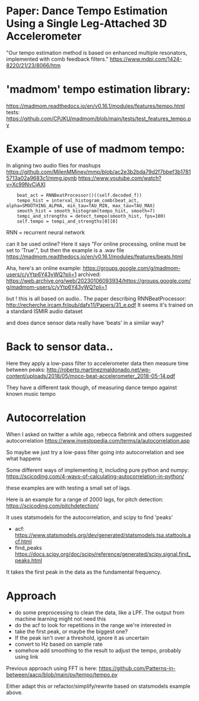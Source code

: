 
# Paper: Dance Tempo Estimation Using a Single Leg-Attached 3D Accelerometer 
"Our tempo estimation method is based on enhanced multiple resonators, implemented with comb feedback filters."
https://www.mdpi.com/1424-8220/21/23/8066/htm

# 'madmom' tempo estimation library:
https://madmom.readthedocs.io/en/v0.16.1/modules/features/tempo.html
tests: https://github.com/CPJKU/madmom/blob/main/tests/test_features_tempo.py

# Example of use of madmom tempo:
In aligning two audio files for mashups
https://github.com/MilenMMinev/mmp/blob/ac2e3b2bda79d2f7bbef3b17815713a02a9683c1/mmg.ipynb
https://www.youtube.com/watch?v=Xc99NvCjAXI

        beat_act = RNNBeatProcessor()((self.decoded_f))
        tempo_hist = interval_histogram_comb(beat_act, alpha=SMOOTHING_ALPHA, min_tau=TAU_MIN, max_tau=TAU_MAX)
        smooth_hist = smooth_histogram(tempo_hist, smooth=7)
        tempi_and_strengths = detect_tempo(smooth_hist, fps=100)
        self.tempo = tempi_and_strengths[0][0]

RNN = recurrent neural network

can it be used online?
Here it says "For online processing, online must be set to ‘True’.", but then the example is a .wav file
https://madmom.readthedocs.io/en/v0.16.1/modules/features/beats.html

Aha, here's an online example:
    https://groups.google.com/g/madmom-users/c/yYtp6Y43yWQ?pli=1
    archived: https://web.archive.org/web/20230106093934/https://groups.google.com/g/madmom-users/c/yYtp6Y43yWQ?pli=1

but ! this is all based on audio.. The paper describing RNNBeatProcessor:
http://recherche.ircam.fr/pub/dafx11/Papers/31_e.pdf
It seems it's trained on a standard ISMIR audio dataset

and does dance sensor data really have 'beats' in a similar way?

# Back to sensor data..

Here they apply a low-pass filter to accelerometer data then measure time between peaks:
http://roberto.martinezmaldonado.net/wp-content/uploads/2018/05/moco-beat-accelerometer_2018-05-14.pdf

They have a different task though, of measuring dance tempo against known music tempo

# Autocorrelation
When I asked on twitter a while ago, rebecca fiebrink and others suggested autocorrelation
https://www.investopedia.com/terms/a/autocorrelation.asp

So maybe we just try a low-pass filter going into autocorrelation and see what happens

Some different ways of implementing it, including pure python and numpy:
https://scicoding.com/4-ways-of-calculating-autocorrelation-in-python/

these examples are with testing a small set of lags.

Here is an example for a range of 2000 lags, for pitch detection:
https://scicoding.com/pitchdetection/

It uses statsmodels for the autocorrelation, and scipy to find 'peaks'
* acf: https://www.statsmodels.org/dev/generated/statsmodels.tsa.stattools.acf.html
* find_peaks https://docs.scipy.org/doc/scipy/reference/generated/scipy.signal.find_peaks.html

It takes the first peak in the data as the fundamental frequency.

# Approach

* do some preprocessing to clean the data, like a LPF. The output from machine learning might not need this
* do the acf to look for repetitions in the range we're interested in
* take the first peak, or maybe the biggest one?
* If the peak isn't over a threshold, ignore it as uncertain
* convert to Hz based on sample rate
* somehow add smoothing to the result to adjust the tempo, probably using link

Previous approach using FFT is here: https://github.com/Patterns-in-between/aacp/blob/main/py/tempo/tempo.py

Either adapt this or refactor/simplify/rewrite based on statsmodels example above.

